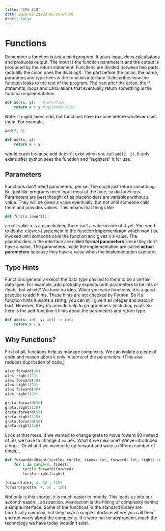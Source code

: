 ```yaml
---
title: "CPS 110"
date: 2018-08-21T00:00:00-04:00
draft: false
---
```


# Functions

Remember a function is just a mini program.  It takes input, does calculations and produces output.  The input is the function parameters and the output is produced by the return statement.  Functions are divided between two parts (actually the colon does the dividing!).  The part before the colon, the name, paramters and type hints is the function interface.  It describes how the function looks to the rest of the program.  The part after the colon, the if statemnts, loops and calculations that eventually return something is the function implementation.

```py
def add(x, y):   #interface
    return x + y #implementation
```

Note: it might seem odd, but functions have to come before whatever uses them.  For example,

```py
add(2, 3)

def add(x, y):
    return x + y
```

would crash because add doesn't exist when you call `add(2, 3)`.  It only exists after python sees the function and "registers" it for use.

## Parameters

Functions don't need parameters, per se.  The could just return something.  But just like programs need input most of the time, so do functions.  Parameters are best thought of as placeholders are variables without a value.  They will be given a value eventually, but not until someone calls them and provides values.  This means that things like

```py 
def func(x.lower()):
```

aren't valid.  x is a placeholder, there isn't a value inside of it yet.  You need to do the x.lower() statement in the function implementation which won't be invoked until someone calls the function and gives x a value.  The placeholders in the interface are called **formal parameters** since they don't have a value.  The parameters inside the implementation are called **actual parameters** because they have a value when the implementation executes. 

## Type Hints

Functions generally exepct the data type passed to them to be a certain data type.  For example, add probably expects both parameters to be ints or floats, but which?  We have no idea.  When you write functions, it is a good practice to add hints.  These hints are not checked by Python.  So if a function hints it wants a string, you can still give it an integer and watch it barf.  However, they do provide help to programmers (including you!).  So here is the add function it hints about the parameters and return type.

```py
def add(x: int, y: int) -> int:
    return x + y
```

## Why Functions?

First of all, functions help us manage complexity.  We can isolate a piece of code and reason about it only in terms of the parameters.  (This also reduces duplication of code,)

```py
alex.forward(30)
alex.right(120)
alex.forward(30)
alex.right(120)
alex.forward(30)
alex.right(120)

greta.forward(50)
greta.right(120)
greta.forward(50)
greta.right(120)
greta.forward(50)
greta.right(120)
```

Look at that mess.  If we wanted to change greta to move foward 60 instead of 50, we have to change 4 values.  What if we miss one?  We've introduced a bug...  Or what if we wanted to go forward and write a differnt number of times...

```py
def forwardAndRight(turtle: turtle, times: int, forward: int, right: int):
    for i in range(0, times):
        turtle.forward(forward)
        turtle.right(right)

forward(alex, 4, 30 , 120)
forward(gretta, 4, 50 , 120)
```

Not only is this shorter, it is much easier to modify.  This leads us into our second reason... abstraction.  Abstraction is the hiding of complexity behind a simple interface.  Some of the functions in the standard library are horrifically complex, but they have a simple interface where you call them and not worry about the complexity.  If it were not for abstraction, much the technology we have today wouldn't exist.